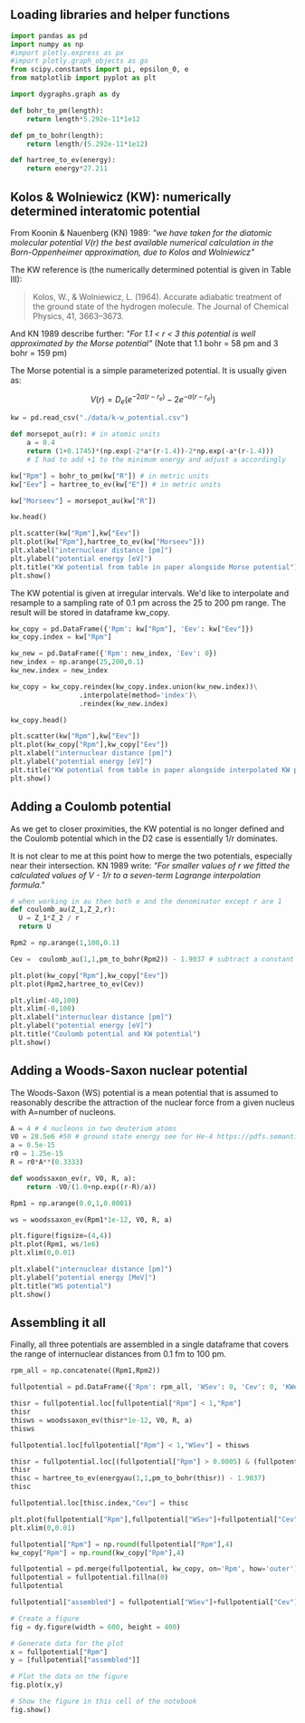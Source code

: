 ## Loading libraries and helper functions

```python
import pandas as pd
import numpy as np
#import plotly.express as px
#import plotly.graph_objects as go
from scipy.constants import pi, epsilon_0, e
from matplotlib import pyplot as plt

import dygraphs.graph as dy
```

```python
def bohr_to_pm(length):
    return length*5.292e-11*1e12

def pm_to_bohr(length):
    return length/(5.292e-11*1e12)

def hartree_to_ev(energy):
    return energy*27.211
```

## Kolos & Wolniewicz (KW): numerically determined interatomic potential

From Koonin & Nauenberg (KN) 1989: _"we have taken for the diatomic molecular potential V(r) the best available numerical calculation in the Born-Oppenheimer approximation, due to Kolos and Wolniewicz"_

The KW reference is (the numerically determined potential is given in Table III): 
> Kolos, W., & Wolniewicz, L. (1964). Accurate adiabatic treatment of the ground state of the hydrogen molecule. The Journal of Chemical Physics, 41, 3663–3673.

And KN 1989 describe further: _"For 1.1 < r < 3 this potential is well approximated by the Morse potential"_ (Note that 1.1 bohr = 58 pm and 3 bohr = 159 pm)

The Morse potential is a simple parameterized potential. It is usually given as: 

$$V(r)=D_{e}(e^{-2a(r-r_{e})}-2e^{-a(r-r_{e})})$$

```python
kw = pd.read_csv("./data/k-w_potential.csv")
```

```python
def morsepot_au(r): # in atomic units
    a = 0.4
    return (1+0.1745)*(np.exp(-2*a*(r-1.4))-2*np.exp(-a*(r-1.4))) 
    # I had to add +1 to the minimum energy and adjust a accordingly
```

```python
kw["Rpm"] = bohr_to_pm(kw["R"]) # in metric units
kw["Eev"] = hartree_to_ev(kw["E"]) # in metric units

kw["Morseev"] = morsepot_au(kw["R"])

kw.head()
```

```python
plt.scatter(kw["Rpm"],kw["Eev"])
plt.plot(kw["Rpm"],hartree_to_ev(kw["Morseev"]))
plt.xlabel("internuclear distance [pm]")
plt.ylabel("potential energy [eV]")
plt.title("KW potential from table in paper alongside Morse potential")
plt.show() 
```

The KW potential is given at irregular intervals. We'd like to interpolate and resample to a sampling rate of 0.1 pm across the 25 to 200 pm range. The result will be stored in dataframe kw_copy.

```python
kw_copy = pd.DataFrame({'Rpm': kw["Rpm"], 'Eev': kw["Eev"]})
kw_copy.index = kw["Rpm"]

kw_new = pd.DataFrame({'Rpm': new_index, 'Eev': 0})
new_index = np.arange(25,200,0.1)
kw_new.index = new_index

kw_copy = kw_copy.reindex(kw_copy.index.union(kw_new.index))\
                 .interpolate(method='index')\
                 .reindex(kw_new.index)

kw_copy.head()
```

```python
plt.scatter(kw["Rpm"],kw["Eev"])
plt.plot(kw_copy["Rpm"],kw_copy["Eev"])
plt.xlabel("internuclear distance [pm]")
plt.ylabel("potential energy [eV]")
plt.title("KW potential from table in paper alongside interpolated KW potential")
plt.show()
```

## Adding a Coulomb potential


As we get to closer proximities, the KW potential is no longer defined and the Coulomb potential which in the D2 case is essentially 1/r dominates.

It is not clear to me at this point how to merge the two potentials, especially near their intersection. KN 1989 write: _"For smaller values of r we fitted the calculated values of V - 1/r to a seven-term Lagrange interpolation formula."_

```python
# when working in au then both e and the denominator except r are 1
def coulomb_au(Z_1,Z_2,r):
  U = Z_1*Z_2 / r
  return U
```

```python
Rpm2 = np.arange(1,100,0.1)

Cev =  coulomb_au(1,1,pm_to_bohr(Rpm2)) - 1.9037 # subtract a constant according to K&N
```

```python
plt.plot(kw_copy["Rpm"],kw_copy["Eev"])
plt.plot(Rpm2,hartree_to_ev(Cev))

plt.ylim(-40,100)
plt.xlim(-0,100)
plt.xlabel("internuclear distance [pm]")
plt.ylabel("potential energy [eV]")
plt.title("Coulomb potential and KW potential")
plt.show()
```

## Adding a Woods-Saxon nuclear potential


The Woods-Saxon (WS) potential is a mean potential that is assumed to reasonably describe the attraction of the nuclear force from a given nucleus with A=number of nucleons.

```python
A = 4 # 4 nucleons in two deuterium atoms
V0 = 28.5e6 #50 # ground state energy see for He-4 https://pdfs.semanticscholar.org/4c24/b2d33f3b3ca2f288897967dc3a6fdb51f1a0.pdf
a = 0.5e-15
r0 = 1.25e-15
R = r0*A**(0.3333)

def woodssaxon_ev(r, V0, R, a):
    return -V0/(1.0+np.exp((r-R)/a))
```

```python
Rpm1 = np.arange(0.0,1,0.0001)

ws = woodssaxon_ev(Rpm1*1e-12, V0, R, a)

plt.figure(figsize=(4,4))
plt.plot(Rpm1, ws/1e6)
plt.xlim(0,0.01)

plt.xlabel("internuclear distance [pm]")
plt.ylabel("potential energy [MeV]")
plt.title("WS potential")
plt.show()
```

## Assembling it all


Finally, all three potentials are assembled in a single dataframe that covers the range of internuclear distances from 0.1 fm to 100 pm. 

```python
rpm_all = np.concatenate((Rpm1,Rpm2))

fullpotential = pd.DataFrame({'Rpm': rpm_all, 'WSev': 0, 'Cev': 0, 'KWev': 0})
```

```python
thisr = fullpotential.loc[fullpotential["Rpm"] < 1,"Rpm"]
thisr
thisws = woodssaxon_ev(thisr*1e-12, V0, R, a)
thisws

fullpotential.loc[fullpotential["Rpm"] < 1,"WSev"] = thisws
```

```python
thisr = fullpotential.loc[(fullpotential["Rpm"] > 0.0005) & (fullpotential["Rpm"] < 25.0),"Rpm"]
thisr
thisc = hartree_to_ev(energyau(1,1,pm_to_bohr(thisr)) - 1.9037)
thisc

fullpotential.loc[thisc.index,"Cev"] = thisc
```

```python
plt.plot(fullpotential["Rpm"],fullpotential["WSev"]+fullpotential["Cev"])
plt.xlim(0,0.01)
```

```python
fullpotential["Rpm"] = np.round(fullpotential["Rpm"],4)
kw_copy["Rpm"] = np.round(kw_copy["Rpm"],4)

fullpotential = pd.merge(fullpotential, kw_copy, on='Rpm', how='outer')
fullpotential = fullpotential.fillna(0)
fullpotential
```

```python
fullpotential["assembled"] = fullpotential["WSev"]+fullpotential["Cev"]+fullpotential["Eev"]
```

```python
# Create a figure
fig = dy.figure(width = 600, height = 400)

# Generate data for the plot
x = fullpotential["Rpm"]
y = [fullpotential["assembled"]]

# Plot the data on the figure
fig.plot(x,y)

# Show the figure in this cell of the notebook
fig.show()
```

```python

```

